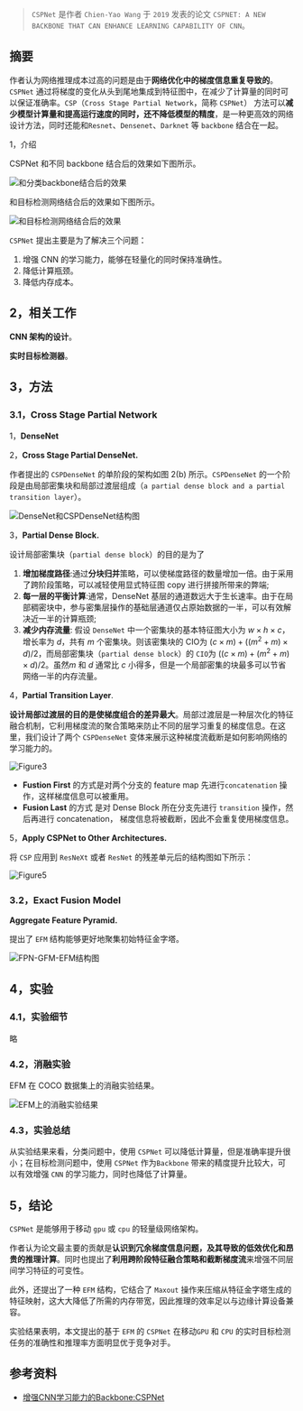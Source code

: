 
> `CSPNet` 是作者 `Chien-Yao Wang` 于 `2019` 发表的论文 `CSPNET: A NEW BACKBONE THAT CAN ENHANCE LEARNING CAPABILITY OF CNN`。

## 摘要

作者认为网络推理成本过高的问题是由于**网络优化中的梯度信息重复导致的**。`CSPNet` 通过将梯度的变化从头到尾地集成到特征图中，在减少了计算量的同时可以保证准确率。`CSP`（`Cross Stage Partial Network`，简称 `CSPNet`） 方法可以**减少模型计算量和提高运行速度的同时，还不降低模型的精度**，是一种更高效的网络设计方法，同时还能和`Resnet`、`Densenet`、`Darknet` 等 `backbone` 结合在一起。

1，介绍

CSPNet 和不同 backbone 结合后的效果如下图所示。

![和分类backbone结合后的效果](../../data/images/CSPNet/和分类backbone结合后的效果.png)

和目标检测网络结合后的效果如下图所示。

![和目标检测网络结合后的效果](../../data/images/CSPNet/和目标检测网络结合后的效果.png)

`CSPNet` 提出主要是为了解决三个问题：

1. 增强 CNN 的学习能力，能够在轻量化的同时保持准确性。
2. 降低计算瓶颈。
3. 降低内存成本。

## 2，相关工作

**CNN 架构的设计**。

**实时目标检测器**。

## 3，方法

### 3.1，Cross Stage Partial Network

1，**DenseNet**

2，**Cross Stage Partial DenseNet.**

作者提出的 `CSPDenseNet` 的单阶段的架构如图 2(b) 所示。`CSPDenseNet` 的一个阶段是由局部密集块和局部过渡层组成（`a partial dense block and a partial transition layer`）。

![DenseNet和CSPDenseNet结构图](../../data/images/CSPNet/DenseNet和CSPDenseNet结构图.png)

3，**Partial Dense Block.**

设计局部密集块（`partial dense block`）的目的是为了

1. **增加梯度路径**:通过**分块归并**策略，可以使梯度路径的数量增加一倍。由于采用了跨阶段策略，可以减轻使用显式特征图 copy 进行拼接所带来的弊端;
2. **每一层的平衡计算**:通常，DenseNet 基层的通道数远大于生长速率。由于在局部稠密块中，参与密集层操作的基础层通道仅占原始数据的一半，可以有效解决近一半的计算瓶颈;
3. **减少内存流量**: 假设 `DenseNet` 中一个密集块的基本特征图大小为 $w\times h\times c$，增长率为 $d$，共有 $m$ 个密集块。则该密集块的 CIO为 $(c\times m) + ((m^2+m)\times d)/2$，而局部密集块（`partial dense block`）的 `CIO`为 $((c\times m) + (m^2+m)\times d)/2$。虽然$m$ 和 $d$ 通常比 $c$ 小得多，但是一个局部密集的块最多可以节省网络一半的内存流量。

4，**Partial Transition Layer**.

**设计局部过渡层的目的是使梯度组合的差异最大**。局部过渡层是一种层次化的特征融合机制，它利用梯度流的聚合策略来防止不同的层学习重复的梯度信息。在这里，我们设计了两个 `CSPDenseNet` 变体来展示这种梯度流截断是如何影响网络的学习能力的。

![Figure3](../../data/images/CSPNet/Figure3.png)

- **Fustion First** 的方式是对两个分支的 feature map 先进行`concatenation` 操作，这样梯度信息可以被重用。
- **Fusion Last** 的方式 是对 Dense Block 所在分支先进行 `transition` 操作，然后再进行 concatenation， 梯度信息将被截断，因此不会重复使用梯度信息。

5，**Apply CSPNet to Other Architectures.**

将 `CSP` 应用到 `ResNeXt` 或者 `ResNet` 的残差单元后的结构图如下所示：

![Figure5](../../data/images/CSPNet/Figure5.png)

### 3.2，Exact Fusion Model

**Aggregate Feature Pyramid.**

提出了 `EFM` 结构能够更好地聚集初始特征金字塔。

![FPN-GFM-EFM结构图](../../data/images/CSPNet/FPN-GFM-EFM结构图.png)

## 4，实验

### 4.1，实验细节

略

### 4.2，消融实验

EFM 在 COCO 数据集上的消融实验结果。

![EFM上的消融实验结果](../../data/images/CSPNet/EFM上的消融实验结果.png)

### 4.3，实验总结

从实验结果来看，分类问题中，使用 `CSPNet` 可以降低计算量，但是准确率提升很小；在目标检测问题中，使用 `CSPNet` 作为`Backbone` 带来的精度提升比较大，可以有效增强 `CNN` 的学习能力，同时也降低了计算量。


## 5，结论

`CSPNet` 是能够用于移动 `gpu` 或 `cpu` 的轻量级网络架构。

作者认为论文最主要的贡献是**认识到冗余梯度信息问题，及其导致的低效优化和昂贵的推理计算**。同时也提出了**利用跨阶段特征融合策略和截断梯度流**来增强不同层间学习特征的可变性。

此外，还提出了一种 `EFM` 结构，它结合了 `Maxout` 操作来压缩从特征金字塔生成的特征映射，这大大降低了所需的内存带宽，因此推理的效率足以与边缘计算设备兼容。

实验结果表明，本文提出的基于 `EFM` 的 `CSPNet` 在移动`GPU` 和 `CPU` 的实时目标检测任务的准确性和推理率方面明显优于竞争对手。

## 参考资料

- [增强CNN学习能力的Backbone:CSPNet](https://www.cnblogs.com/pprp/p/12566116.html)